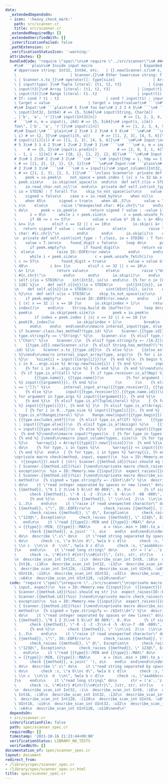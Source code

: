 ```yaml
---
data:
  _extendedDependsOn:
  - icon: ':heavy_check_mark:'
    path: src/scanner.cr
    title: src/scanner.cr
  _extendedRequiredBy: []
  _extendedVerifiedWith: []
  _isVerificationFailed: false
  _pathExtension: cr
  _verificationStatusIcon: ':warning:'
  attributes: {}
  bundledCode: "require \"spec\"\n\n# require \"../src/scanner\"\n# ### Specifications\n\
    #\n# ```plain\n# Inside input macro                     | Expanded code\n# ---------------------------------------+---------------------------------------\n\
    # Uppercase string: Int32, Int64, etc.   | {}.new(Scanner.s)\n# s, c, i, iN, uN\
    \                        | Scanner.{}\n# Other lowercase string: f, big_i, etc.\
    \ | Scanner.s.to_{}\n# operator[]: type[size]                 | Array.new(input(size))\
    \ { input(type) }\n# Tuple literal: {t1, t2, t3}            | {input(t1), input(t2),\
    \ input(t3)}\n# Array literal: [t1, t2, t3]            | [input(t1), input(t2),\
    \ input(t3)]\n# Range literal: t1..t2                  | input(t1)..input(t2)\n\
    # If: cond ? t1 : t2                     | cond ? input(t1) : input(t2)\n# Assign:\
    \ target = value                 | target = input(value)\n# ```\n#\n# ### Examples\n\
    #\n# Input:\n# ```plain\n# 5 3\n# foo bar\n# 1 2 3 4 5\n# ```\n# ```\n# n, m =\
    \ input(Int32, Int64) # => {5, 5i64}\n# input(String, Char[m])     # => {\"foo\"\
    , ['b', 'a', 'r']}\n# input(Int32[n])            # => [1, 2, 3, 4, 5]\n# ```\n\
    # ```\n# n, m = input(i, i64) # => {5, 5i64}\n# input(s, c[m])       # => {\"\
    foo\", ['b', 'a', 'r']}\n# input(i[n])          # => [1, 2, 3, 4, 5]\n# ```\n\
    #\n# Input:\n# ```plain\n# 2 3\n# 1 2 3\n# 4 5 6\n# ```\n#\n# ```\n# h, w = input(i,\
    \ i) # => {2, 3}\n# input(i[h, w])     # => [[1, 2, 3], [4, 5, 6]]\n# ```\n# ```\n\
    # input(i[i][i]) # => [[1, 2, 3], [4, 5, 6]]\n# ```\n#\n# Input:\n# ```plain\n\
    # 5 3\n# 3 1 4 2 5\n# 1 2\n# 2 3\n# 3 1\n# ```\n# ```\n# n, m = input(i, i)  \
    \     # => {5, 3}\n# input(i.pred[n])         # => [2, 0, 3, 1, 4]\n# input({i\
    \ - 1, i - 1}[m]) # => [{0, 1}, {1, 2}, {2, 0}]\n# ```\n#\n# Input:\n# ```plain\n\
    # 3\n# 1 2\n# 2 2\n# 3 2\n# ```\n# ```\n# input({tmp = i, tmp == 1 ? i : i.pred}[i])\
    \ # => [{1, 2}, {2, 1}, {3, 1}]\n# ```\n#\n# Input:\n# ```plain\n# 3\n# 1 2\n\
    # 2 3\n# 3 1\n# ```\n# ```\n# n = input(i)\n# input_column({Int32, Int32}, n)\
    \ # => {[1, 2, 3], [2, 3, 1]}\n# ```\nclass Scanner\n  private def self.skip_to_not_space(io)\n\
    \    peek = io.peek\n    not_space = peek.index { |x| x != 32 && x != 10 } ||\
    \ peek.size\n    io.skip(not_space)\n  end\n\n  def self.c(io = STDIN)\n    skip_to_not_space(io)\n\
    \    io.read_char.not_nil!\n  end\n\n  private def self.int(int_type : T.class,\
    \ io = STDIN) : T forall T\n    skip_to_not_space(io)\n\n    value = T.zero\n\
    \    signed = false\n    case x = io.read_byte\n    when nil\n      raise IO::EOFError.new\n\
    \    when 45\n      signed = true\n    when 48..57\n      value = T.new 48 &-\
    \ x\n    else\n      raise \"Unexpected char: #{x.chr}\"\n    end\n\n    loop\
    \ do\n      peek = io.peek\n      return signed ? value : -value if peek.empty?\n\
    \      i = 0\n      while i < peek.size\n        c = peek.unsafe_fetch(i)\n  \
    \      if 48 <= c <= 57\n          value = value &* 10 &- c &+ 48\n          i\
    \ &+= 1\n        elsif c == 32 || c == 10\n          io.skip(i &+ 1)\n       \
    \   return signed ? value : -value\n        else\n          raise \"Unexpected\
    \ char: #{c.chr}\"\n        end\n      end\n      io.skip(i)\n    end\n  end\n\
    \n  private def self.uint(uint_type : T.class, io = STDIN) : T forall T\n    skip_to_not_space(io)\n\
    \    value = T.zero\n    found_digit = false\n    loop do\n      peek = io.peek\n\
    \      if peek.empty?\n        if found_digit\n          return value\n      \
    \  else\n          raise IO::EOFError.new\n        end\n      end\n      i = 0\n\
    \      while i < peek.size\n        c = peek.unsafe_fetch(i)\n        if 48 <=\
    \ c <= 57\n          found_digit = true\n          value = value &* 10 &+ c &-\
    \ 48\n          i &+= 1\n        elsif c == 32 || c == 10\n          io.skip(i\
    \ &+ 1)\n          return value\n        else\n          raise \"Unexpected char:\
    \ #{c.chr}\"\n        end\n      end\n      io.skip(i)\n    end\n  end\n\n  def\
    \ self.i(io = STDIN)\n    int(Int32, io)\n  end\n\n  {% for n in [8, 16, 32, 64,\
    \ 128] %}\n    def self.i{{n}}(io = STDIN)\n      int(Int{{n}}, io)\n    end\n\
    \n    def self.u{{n}}(io = STDIN)\n      uint(UInt{{n}}, io)\n    end\n  {% end\
    \ %}\n\n  def self.s(io = STDIN)\n    skip_to_not_space(io)\n\n    peek = io.peek\n\
    \    if peek.empty?\n      raise IO::EOFError.new\n    end\n    if index = peek.index\
    \ { |x| x == 32 || x == 10 }\n      io.skip(index + 1)\n      return String.new(peek[0,\
    \ index])\n    end\n\n    String.build do |buffer|\n      loop do\n        buffer.write\
    \ peek\n        io.skip(peek.size)\n        peek = io.peek\n        break if peek.empty?\n\
    \        if index = peek.index { |x| x == 32 || x == 10 }\n          buffer.write\
    \ peek[0, index]\n          io.skip(index + 1)\n          break\n        end\n\
    \      end\n    end\n  end\nend\n\nmacro internal_input(type, else_ast)\n  {%\
    \ if Scanner.class.has_method?(type.id) %}\n    Scanner.{{type.id}}\n  {% elsif\
    \ type.stringify == \"String\" %}\n    Scanner.s\n  {% elsif type.stringify ==\
    \ \"Char\" %}\n    Scanner.c\n  {% elsif type.stringify =~ /[A-Z][a-z0-9_]*/ %}\n\
    \    {{type.id}}.new(Scanner.s)\n  {% elsif String.has_method?(\"to_#{type}\"\
    .id) %}\n    Scanner.s.to_{{type.id}}\n  {% else %}\n    {{else_ast}}\n  {% end\
    \ %}\nend\n\nmacro internal_input_array(type, args)\n  {% for i in 0...args.size\
    \ %}\n    %size{i} = input({{args[i]}})\n  {% end %}\n  {% begin %}\n    {% for\
    \ i in 0...args.size %} Array.new(%size{i}) { {% end %}\n      input({{type.id}})\n\
    \    {% for i in 0...args.size %} } {% end %}\n  {% end %}\nend\n\nmacro input(type)\n\
    \  {% if type.is_a?(Call) %}\n    {% if type.receiver.is_a?(Nop) %}\n      internal_input(\n\
    \        {{type.name}}, {{type.name}}(\n          {% for argument in type.args\
    \ %} input({{argument}}), {% end %}\n        )\n      )\n    {% elsif type.name.stringify\
    \ == \"[]\" %}\n      internal_input_array({{type.receiver}}, {{type.args}})\n\
    \    {% else %}\n      input({{type.receiver}}).{{type.name.id}}(\n        {%\
    \ for argument in type.args %} input({{argument}}), {% end %}\n      ) {{type.block}}\n\
    \    {% end %}\n  {% elsif type.is_a?(TupleLiteral) %}\n    { {% for i in 0...type.size\
    \ %} input({{type[i]}}), {% end %} }\n  {% elsif type.is_a?(ArrayLiteral) %}\n\
    \    [ {% for i in 0...type.size %} input({{type[i]}}), {% end %} ]\n  {% elsif\
    \ type.is_a?(RangeLiteral) %}\n    Range.new(input({{type.begin}}), input({{type.end}}),\
    \ {{type.excludes_end?}})\n  {% elsif type.is_a?(If) %}\n    {{type.cond}} ? input({{type.then}})\
    \ : input({{type.else}})\n  {% elsif type.is_a?(Assign) %}\n    {{type.target}}\
    \ = input({{type.value}})\n  {% else %}\n    internal_input({{type.id}}, {{type.id}})\n\
    \  {% end %}\nend\n\nmacro input(*types)\n  { {% for type in types %} input({{type}}),\
    \ {% end %} }\nend\n\nmacro input_column(types, size)\n  {% for type, i in types\
    \ %}\n    %array{i} = Array({{type}}).new({{size}})\n  {% end %}\n  {{size}}.times\
    \ do\n    {% for type, i in types %}\n      %array{i} << input({{type}})\n   \
    \ {% end %}\n  end\n  { {% for type, i in types %} %array{i}, {% end %} }\nend\n\
    \nprivate macro check(method, input, expect)\n  %io = IO::Memory.new {{input}}\n\
    \  ({{expect}}).each { |str| Scanner.{{method.id}}(%io).should eq str }\n  expect_raises(IO::EOFError)\
    \ { Scanner.{{method.id}}(%io) }\nend\n\nprivate macro check_raises(method, input,\
    \ exception)\n  %io = IO::Memory.new {{input}}\n  expect_raises({{exception}})\
    \ { Scanner.{{method.id}}(%io) }\nend\n\nprivate macro describe_scan_int(type,\
    \ method)\n  {% signed = type.stringify =~ /$Int\\d+^/ %}\n  describe \".{{method.id}}\"\
    \ do\n    it \"read integer separated by spaces or new lines\" do\n      check\
    \ {{method}}, \"0 1 2 3\\n4 5 6\\n7 08 009\", 0..9\n      {% if signed %}\n  \
    \      check {{method}}, \"-0 -1 -2 -3\\n-4 -5 -6\\n-7 -08 -009\", 0.to(-9)\n\
    \      {% end %}\n      check {{method}}, \" \\n\\n1  2\\n  \\n\\n 3\\n\\n \"\
    , 1..3\n    end\n\n    it \"raise if read unexpected charactor\" do\n      check_raises\
    \ {{method}}, \"\", IO::EOFError\n      check_raises {{method}}, \"@\", Exception\n\
    \      check_raises {{method}}, \" @\", Exception\n      check_raises {{method}},\
    \ \"123@\", Exception\n      check_raises {{method}}, \" 123@\", Exception\n \
    \   end\n\n    it \"read {{type}}::MIN and {{type}}::MAX\" do\n      min, max\
    \ = {{type}}::MIN, {{type}}::MAX\n      a = (min..min + 100).to_a + (max - 100..max).to_a\n\
    \      check {{method}}, a.join(' '), a\n    end\n  end\nend\n\ndescribe Scanner\
    \ do\n  describe \".s\" do\n    it \"read string separated by spaces or new lines\"\
    \ do\n      check :s, \"a b\\nc d\", %w[a b c d]\n      check :s, \"  \\na  b\
    \ \\n c  \\n\\n  d  \\n\", %w[a b c d]\n      check :s, \"aaabbbccc\", [\"aaabbbccc\"\
    ]\n    end\n\n    it \"read long string\" do\n      str = ('a'..'z').join * 1000\n\
    \      check :s, \"#{str} #{str}\\n#{str}\", [str, str, str]\n    end\n  end\n\
    \n  describe_scan_int Int32, :i\n  describe_scan_int Int8, :i8\n  describe_scan_int\
    \ Int16, :i16\n  describe_scan_int Int32, :i32\n  describe_scan_int Int64, :i64\n\
    \  describe_scan_int Int128, :i128\n  describe_scan_int UInt8, :u8\n  describe_scan_int\
    \ UInt16, :u16\n  describe_scan_int UInt32, :u32\n  describe_scan_int UInt64,\
    \ :u64\n  describe_scan_int UInt128, :u128\nend\n"
  code: "require \"spec\"\nrequire \"../src/scanner\"\n\nprivate macro check(method,\
    \ input, expect)\n  %io = IO::Memory.new {{input}}\n  ({{expect}}).each { |str|\
    \ Scanner.{{method.id}}(%io).should eq str }\n  expect_raises(IO::EOFError) {\
    \ Scanner.{{method.id}}(%io) }\nend\n\nprivate macro check_raises(method, input,\
    \ exception)\n  %io = IO::Memory.new {{input}}\n  expect_raises({{exception}})\
    \ { Scanner.{{method.id}}(%io) }\nend\n\nprivate macro describe_scan_int(type,\
    \ method)\n  {% signed = type.stringify =~ /$Int\\d+^/ %}\n  describe \".{{method.id}}\"\
    \ do\n    it \"read integer separated by spaces or new lines\" do\n      check\
    \ {{method}}, \"0 1 2 3\\n4 5 6\\n7 08 009\", 0..9\n      {% if signed %}\n  \
    \      check {{method}}, \"-0 -1 -2 -3\\n-4 -5 -6\\n-7 -08 -009\", 0.to(-9)\n\
    \      {% end %}\n      check {{method}}, \" \\n\\n1  2\\n  \\n\\n 3\\n\\n \"\
    , 1..3\n    end\n\n    it \"raise if read unexpected charactor\" do\n      check_raises\
    \ {{method}}, \"\", IO::EOFError\n      check_raises {{method}}, \"@\", Exception\n\
    \      check_raises {{method}}, \" @\", Exception\n      check_raises {{method}},\
    \ \"123@\", Exception\n      check_raises {{method}}, \" 123@\", Exception\n \
    \   end\n\n    it \"read {{type}}::MIN and {{type}}::MAX\" do\n      min, max\
    \ = {{type}}::MIN, {{type}}::MAX\n      a = (min..min + 100).to_a + (max - 100..max).to_a\n\
    \      check {{method}}, a.join(' '), a\n    end\n  end\nend\n\ndescribe Scanner\
    \ do\n  describe \".s\" do\n    it \"read string separated by spaces or new lines\"\
    \ do\n      check :s, \"a b\\nc d\", %w[a b c d]\n      check :s, \"  \\na  b\
    \ \\n c  \\n\\n  d  \\n\", %w[a b c d]\n      check :s, \"aaabbbccc\", [\"aaabbbccc\"\
    ]\n    end\n\n    it \"read long string\" do\n      str = ('a'..'z').join * 1000\n\
    \      check :s, \"#{str} #{str}\\n#{str}\", [str, str, str]\n    end\n  end\n\
    \n  describe_scan_int Int32, :i\n  describe_scan_int Int8, :i8\n  describe_scan_int\
    \ Int16, :i16\n  describe_scan_int Int32, :i32\n  describe_scan_int Int64, :i64\n\
    \  describe_scan_int Int128, :i128\n  describe_scan_int UInt8, :u8\n  describe_scan_int\
    \ UInt16, :u16\n  describe_scan_int UInt32, :u32\n  describe_scan_int UInt64,\
    \ :u64\n  describe_scan_int UInt128, :u128\nend\n"
  dependsOn:
  - src/scanner.cr
  isVerificationFile: false
  path: spec/scanner_spec.cr
  requiredBy: []
  timestamp: '2021-10-16 21:23:44+09:00'
  verificationStatus: LIBRARY_NO_TESTS
  verifiedWith: []
documentation_of: spec/scanner_spec.cr
layout: document
redirect_from:
- /library/spec/scanner_spec.cr
- /library/spec/scanner_spec.cr.html
title: spec/scanner_spec.cr
---
```

